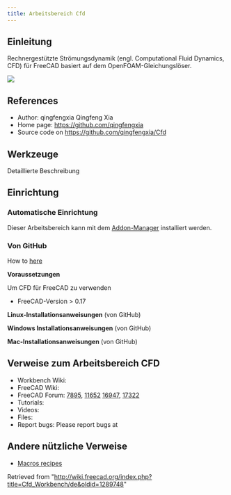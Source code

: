 ```yaml
---
title: Arbeitsbereich Cfd
---
```

## Einleitung

Rechnergestützte Strömungsdynamik (engl. Computational Fluid Dynamics, CFD) für FreeCAD basiert auf dem OpenFOAM-Gleichungslöser.

![](/images/FreeCAD_CFDworkbench_screenshot.png)

## References

* Author: qingfengxia Qingfeng Xia
* Home page: <https://github.com/qingfengxia>
* Source code on <https://github.com/qingfengxia/Cfd>

## Werkzeuge

Detaillierte Beschreibung

## Einrichtung

### Automatische Einrichtung

Dieser Arbeitsbereich kann mit dem [Addon-Manager](/Std_AddonMgr/de "Std AddonMgr/de") installiert werden.

### Von GitHub

How to [here](https://github.com/qingfengxia/Cfd)

**Voraussetzungen**

Um CFD für FreeCAD zu verwenden

* FreeCAD-Version > 0.17

**Linux-Installationsanweisungen** (von GitHub)

**Windows Installationsanweisungen** (von GitHub)

**Mac-Installationsanweisungen** (von GitHub)

## Verweise zum Arbeitsbereich CFD

* Workbench Wiki:
* FreeCAD Wiki:
* FreeCAD Forum: [7895](http://forum.freecadweb.org/viewtopic.php?f=24&t=7895), [11652](http://forum.freecadweb.org/viewtopic.php?t=11652) [16947](http://forum.freecadweb.org/viewtopic.php?t=16947), [17322](http://forum.freecadweb.org/viewtopic.php?t=17322)
* Tutorials:
* Videos:
* Files:
* Report bugs: Please report bugs at

## Andere nützliche Verweise

* [Macros recipes](/Macros_recipes "Macros recipes")

Retrieved from "<http://wiki.freecad.org/index.php?title=Cfd_Workbench/de&oldid=1289748>"